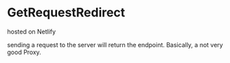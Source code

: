 # GetRequestRedirect

hosted on Netlify

sending a request to the server will return the endpoint. Basically, a not very good Proxy.
